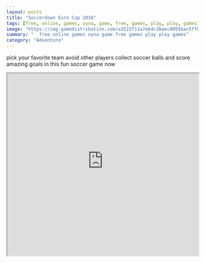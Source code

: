 ```yaml
---
layout: posts
title: "Soccerdown Euro Cup 2016"
tags: [free, online, games, oyna, game, free, games, play, play, games]
image: "https://img.gamedistribution.com/a3522f11a7eb4c3baec8095bac5ff009.jpg"
summary: "  free online games oyna game free games play play games"
category: "Adventure"
---
```


pick your favorite team avoid other players collect soccer balls and score amazing goals in this fun soccer game now

<iframe width="100%" height="480px;" src="https://html5.gamedistribution.com/a3522f11a7eb4c3baec8095bac5ff009/"></iframe>